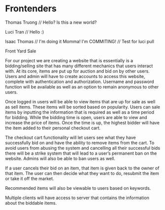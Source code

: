 # Frontenders
Thomas Truong
// Hello? Is this a new world?

Luci Tran
// Hello :)

Isaac Thomas 
// I'm doing it Momma! I'm COMMITING!
// Test for luci pull

Front Yard Sale

For our project we are creating a website that is essentially is a bidding/selling site that has many different mechanics that users interact with. At its core, items are put up for auction and bid on by other users. Users and admin will have to create accounts to access this website, complete with authentication and authorization.  Username and password function will be available as well as an option to remain anonymous to other users. 

Once logged in users will be able to view items that are up for sale as well as sell items. These items will be sorted based on popularity. Users can sale items by inputting the information that is required as well as a time period for bidding. While the bidding time is open, users are able to view and increase the price of items. Once the time is up, the highest bidder will have the item added to their personal checkout cart. 

The checkout cart functionality will let users see what they have successfully bid on and have the ability to remove items from the cart. To avoid users from abusing the system and cancelling all their successful bids there will be a strike system that will lead to a user’s permanent ban on the website. Admins will also be able to ban users as well.

If a user cancels their bid on an item, that item is given back to the owner of that item. The user can then decide what they want to do, resubmit the item or take it off the market.

Recommended items will also be viewable to users based on keywords.

Multiple clients will have access to server that contains the information about the biddable items.
